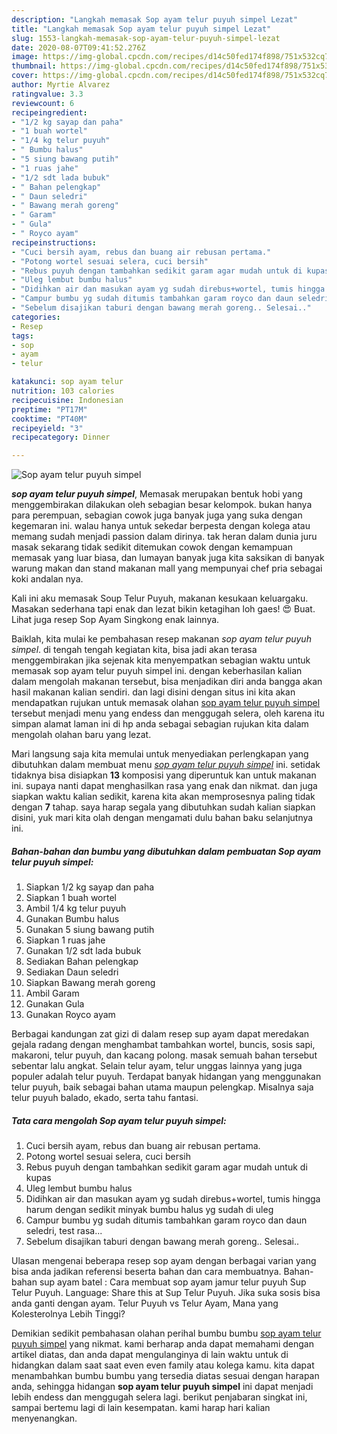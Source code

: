 ```yaml
---
description: "Langkah memasak Sop ayam telur puyuh simpel Lezat"
title: "Langkah memasak Sop ayam telur puyuh simpel Lezat"
slug: 1553-langkah-memasak-sop-ayam-telur-puyuh-simpel-lezat
date: 2020-08-07T09:41:52.276Z
image: https://img-global.cpcdn.com/recipes/d14c50fed174f898/751x532cq70/sop-ayam-telur-puyuh-simpel-foto-resep-utama.jpg
thumbnail: https://img-global.cpcdn.com/recipes/d14c50fed174f898/751x532cq70/sop-ayam-telur-puyuh-simpel-foto-resep-utama.jpg
cover: https://img-global.cpcdn.com/recipes/d14c50fed174f898/751x532cq70/sop-ayam-telur-puyuh-simpel-foto-resep-utama.jpg
author: Myrtie Alvarez
ratingvalue: 3.3
reviewcount: 6
recipeingredient:
- "1/2 kg sayap dan paha"
- "1 buah wortel"
- "1/4 kg telur puyuh"
- " Bumbu halus"
- "5 siung bawang putih"
- "1 ruas jahe"
- "1/2 sdt lada bubuk"
- " Bahan pelengkap"
- " Daun seledri"
- " Bawang merah goreng"
- " Garam"
- " Gula"
- " Royco ayam"
recipeinstructions:
- "Cuci bersih ayam, rebus dan buang air rebusan pertama."
- "Potong wortel sesuai selera, cuci bersih"
- "Rebus puyuh dengan tambahkan sedikit garam agar mudah untuk di kupas"
- "Uleg lembut bumbu halus"
- "Didihkan air dan masukan ayam yg sudah direbus+wortel, tumis hingga harum dengan sedikit minyak bumbu halus yg sudah di uleg"
- "Campur bumbu yg sudah ditumis tambahkan garam royco dan daun seledri, test rasa..."
- "Sebelum disajikan taburi dengan bawang merah goreng.. Selesai.."
categories:
- Resep
tags:
- sop
- ayam
- telur

katakunci: sop ayam telur 
nutrition: 103 calories
recipecuisine: Indonesian
preptime: "PT17M"
cooktime: "PT40M"
recipeyield: "3"
recipecategory: Dinner

---
```



![Sop ayam telur puyuh simpel](https://img-global.cpcdn.com/recipes/d14c50fed174f898/751x532cq70/sop-ayam-telur-puyuh-simpel-foto-resep-utama.jpg)

<b><i>sop ayam telur puyuh simpel</i></b>, Memasak merupakan bentuk hobi yang menggembirakan dilakukan oleh sebagian besar kelompok. bukan hanya para perempuan, sebagian cowok juga banyak juga yang suka dengan kegemaran ini. walau hanya untuk sekedar berpesta dengan kolega atau memang sudah menjadi passion dalam dirinya. tak heran dalam dunia juru masak sekarang tidak sedikit ditemukan cowok dengan kemampuan memasak yang luar biasa, dan lumayan banyak juga kita saksikan di banyak warung makan dan stand makanan mall yang mempunyai chef pria sebagai koki andalan nya.

Kali ini aku memasak Soup Telur Puyuh, makanan kesukaan keluargaku. Masakan sederhana tapi enak dan lezat bikin ketagihan loh gaes! 😍 Buat. Lihat juga resep Sop Ayam Singkong enak lainnya.

Baiklah, kita mulai ke pembahasan resep makanan <i>sop ayam telur puyuh simpel</i>. di tengah tengah kegiatan kita, bisa jadi akan terasa menggembirakan jika sejenak kita menyempatkan sebagian waktu untuk memasak sop ayam telur puyuh simpel ini. dengan keberhasilan kalian dalam mengolah makanan tersebut, bisa menjadikan diri anda bangga akan hasil makanan kalian sendiri. dan lagi disini dengan situs ini kita akan mendapatkan rujukan untuk memasak olahan <u>sop ayam telur puyuh simpel</u> tersebut menjadi menu yang endess dan menggugah selera, oleh karena itu simpan alamat laman ini di hp anda sebagai sebagian rujukan kita dalam mengolah olahan baru yang lezat.


Mari langsung saja kita memulai untuk menyediakan perlengkapan yang dibutuhkan dalam membuat menu <u><i>sop ayam telur puyuh simpel</i></u> ini. setidak tidaknya bisa disiapkan <b>13</b> komposisi yang diperuntuk kan untuk makanan ini. supaya nanti dapat menghasilkan rasa yang enak dan nikmat. dan juga siapkan waktu kalian sedikit, karena kita akan memprosesnya paling tidak dengan <b>7</b> tahap. saya harap segala yang dibutuhkan sudah kalian siapkan disini, yuk mari kita olah dengan mengamati dulu bahan baku selanjutnya ini.

<!--inarticleads1-->

##### Bahan-bahan dan bumbu yang dibutuhkan dalam pembuatan Sop ayam telur puyuh simpel:

1. Siapkan 1/2 kg sayap dan paha
1. Siapkan 1 buah wortel
1. Ambil 1/4 kg telur puyuh
1. Gunakan  Bumbu halus
1. Gunakan 5 siung bawang putih
1. Siapkan 1 ruas jahe
1. Gunakan 1/2 sdt lada bubuk
1. Sediakan  Bahan pelengkap
1. Sediakan  Daun seledri
1. Siapkan  Bawang merah goreng
1. Ambil  Garam
1. Gunakan  Gula
1. Gunakan  Royco ayam


Berbagai kandungan zat gizi di dalam resep sup ayam dapat meredakan gejala radang dengan menghambat tambahkan wortel, buncis, sosis sapi, makaroni, telur puyuh, dan kacang polong. masak semuah bahan tersebut sebentar lalu angkat. Selain telur ayam, telur unggas lainnya yang juga populer adalah telur puyuh. Terdapat banyak hidangan yang menggunakan telur puyuh, baik sebagai bahan utama maupun pelengkap. Misalnya saja telur puyuh balado, ekado, serta tahu fantasi. 

<!--inarticleads2-->

##### Tata cara mengolah Sop ayam telur puyuh simpel:

1. Cuci bersih ayam, rebus dan buang air rebusan pertama.
1. Potong wortel sesuai selera, cuci bersih
1. Rebus puyuh dengan tambahkan sedikit garam agar mudah untuk di kupas
1. Uleg lembut bumbu halus
1. Didihkan air dan masukan ayam yg sudah direbus+wortel, tumis hingga harum dengan sedikit minyak bumbu halus yg sudah di uleg
1. Campur bumbu yg sudah ditumis tambahkan garam royco dan daun seledri, test rasa...
1. Sebelum disajikan taburi dengan bawang merah goreng.. Selesai..


Ulasan mengenai beberapa resep sop ayam dengan berbagai varian yang bisa anda jadikan referensi beserta bahan dan cara membuatnya. Bahan-bahan sup ayam batel : Cara membuat sop ayam jamur telur puyuh  Sup Telur Puyuh. Language: Share this at Sup Telur Puyuh. Jika suka sosis bisa anda ganti dengan ayam. Telur Puyuh vs Telur Ayam, Mana yang Kolesterolnya Lebih Tinggi? 

Demikian sedikit pembahasan olahan perihal bumbu bumbu <u>sop ayam telur puyuh simpel</u> yang nikmat. kami berharap anda dapat memahami dengan artikel diatas, dan anda dapat mengulanginya di lain waktu untuk di hidangkan dalam saat saat even even family atau kolega kamu. kita dapat menambahkan bumbu bumbu yang tersedia diatas sesuai dengan harapan anda, sehingga hidangan <b>sop ayam telur puyuh simpel</b> ini dapat menjadi lebih endess dan menggugah selera lagi. berikut penjabaran singkat ini, sampai bertemu lagi di lain kesempatan. kami harap hari kalian menyenangkan.
